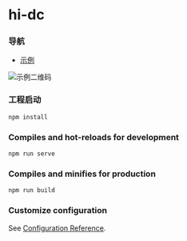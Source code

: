 # hi-dc

### 导航
- [示例](http://140.143.193.163)

![示例二维码](https://raw.githubusercontent.com/ypc2311/hi-dc/master/src/assets/ppp.png)
### 工程启动
```shell
npm install
```

### Compiles and hot-reloads for development
```shell
npm run serve
```

### Compiles and minifies for production
```shell
npm run build
```


### Customize configuration
See [Configuration Reference](https://cli.vuejs.org/config/).
